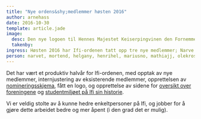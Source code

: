 ```yaml
---
title: "Nye ordens&shy;medlemmer høsten 2016"
author: arnehass
date: 2016-10-30
template: article.jade
image:
  desc: Den nye logoen til Hennes Majestet Keiserpingvinen den Fornemmes orden
  takenby: 
ingress: Høsten 2016 har Ifi-ordenen tatt opp tre nye medlemmer; Narve Trædal, Morten Dæhlen, og Helga Nyrud. I tillegg foretok vi en justering av personer som allerede har mottatt ordenen, da vi innså at vi har vært for konservative tidligere. I denne justeringen ble Henrik Hellerøy gitt tittelen Ridder av første klasse, mens Marius Næss Olsen, Mathias Johan Johansen, Ole Kristian Rosvold, Emilie Hallgren, og Kristin Brænden ble gitt tittelen Kommandør. Alt skjedde på Ifi-gallaen 22. oktober.
person: narvet, mortend, helgany, henrihel, mariusno, mathiajj, olekros, emiliha, kribrae
---
```


Det har vært et produktiv halvår for Ifi-ordenen, med opptak av nye medlemmer, internjustering av eksisterende medlemmer, opprettelsen av [nomineringsskjema](../../nominate), fått en logo, og opprettelse av sidene for [oversikt over foreningene](../../association) og [studentmiljøet på Ifi sin historie](../../history).

Vi er veldig stolte av å kunne hedre enkeltpersoner på Ifi, og jobber for å gjøre dette arbeidet bedre og mer åpent (i den grad det er mulig).